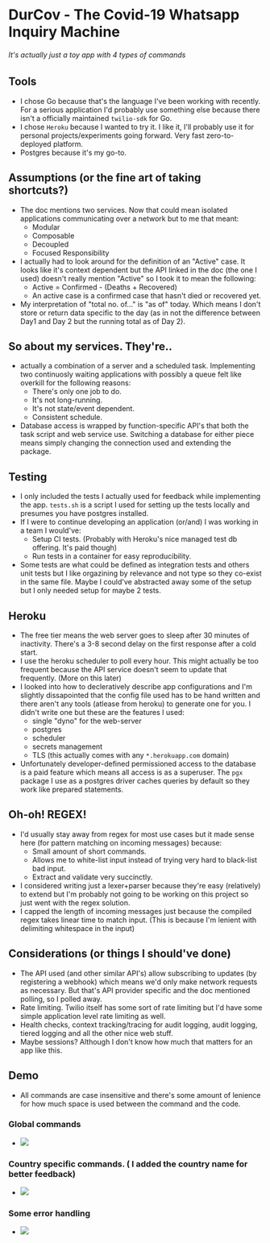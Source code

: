 # DurCov - The Covid-19 Whatsapp Inquiry Machine 
###### It's actually just a toy app with 4 types of commands

## Tools
* I chose Go because that's the language I've been working with recently. For a serious application I'd probably use something else because there isn't a officially maintained `twilio-sdk` for Go.
* I chose `Heroku` because I wanted to try it. I like it, I'll probably use it for personal projects/experiments going forward. Very fast zero-to-deployed platform.
* Postgres because it's my go-to.

## Assumptions (or the fine art of taking shortcuts?)
* The doc mentions two services. Now that could mean isolated applications communicating over a network but to me that meant:
    * Modular 
    * Composable
    * Decoupled
    * Focused Responsibility
* I actually had to look around for the definition of an "Active" case. It looks like it's context dependent but the API linked in the doc (the one I used) doesn't really mention "Active" so I took it to mean the following:
    * Active = Confirmed - (Deaths + Recovered)
    * An active case is a confirmed case that hasn't died or recovered yet.
* My interpretation of "total no. of..." is "as of" today. Which means I don't store or return data specific to the day (as in not the difference between Day1 and Day 2 but the running total as of Day 2).

## So about my services. They're..
* actually a combination of a server and a scheduled task. Implementing two continuosly waiting applications with possibly a queue felt like overkill for the following reasons:
    * There's only one job to do.
    * It's not long-running.
    * It's not state/event dependent.
    * Consistent schedule.
* Database access is wrapped by function-specific API's that both the task script and web service use. Switching a database for either piece means simply changing the connection used and extending the package.

## Testing
* I only included the tests I actually used for feedback while implementing the app. `tests.sh` is a script I used for setting up the tests locally and presumes you have postgres installed.
* If I were to continue developing an application (or/and) I was working in a team I would've:
    * Setup CI tests. (Probably with Heroku's nice managed test db offering. It's paid though)
    * Run tests in a container for easy reproducibility.
* Some tests are what could be defined as integration tests and others unit tests but I like orgazining by relevance and not type so they co-exist in the same file. Maybe I could've abstracted away some of the setup but I only needed setup for maybe 2 tests.

## Heroku
* The free tier means the web server goes to sleep after 30 minutes of inactivity. There's a 3-8 second delay on the first response after a cold start.
* I use the heroku scheduler to poll every hour. This might actually be too frequent because the API service doesn't seem to update that frequently. (More on this later)
* I looked into how to decleratively describe app configurations and I'm slightly dissapointed that the config file used has to be hand written and there aren't any tools (atlease from heroku) to generate one for you. I didn't write one but these are the features I used:
    * single "dyno" for the web-server
    * postgres
    * scheduler
    * secrets management
    * TLS (this actually comes with any `*.herokuapp.com` domain)
* Unfortunately developer-defined permissioned access to the database is a paid feature which means all access is as a superuser. The `pgx` package I use as a postgres driver caches queries by default so they work like prepared statements.

## Oh-oh! REGEX!
* I'd usually stay away from regex for most use cases but it made sense here (for pattern matching on incoming messages) because:
    * Small amount of short commands.
    * Allows me to white-list input instead of trying very hard to black-list bad input.
    * Extract and validate very succinctly.
* I considered writing just a lexer+parser because they're easy (relatively) to extend but I'm probably not going to be working on this project so just went with the regex solution.
* I capped the length of incoming messages just because the compiled regex takes linear time to match input. (This is because I'm lenient with delimiting whitespace in the input)

## Considerations (or things I should've done)
* The API used (and other similar API's) allow subscribing to updates (by registering a webhook) which means we'd only make network requests as necessary. But that's API provider specific and the doc mentioned polling, so I polled away.
* Rate limiting. Twilio itself has some sort of rate limiting but I'd have some simple application level rate limiting as well.
* Health checks, context tracking/tracing for audit logging, audit logging, tiered logging and all the other nice web stuff.
* Maybe sessions? Although I don't know how much that matters for an app like this.

## Demo 
* All commands are case insensitive and there's some amount of lenience for how much space is used between the command and the code.
### Global commands
* ![](./demo/cases_deaths_total.gif)

### Country specific commands. ( I added the country name for better feedback)
* ![](./demo/country.gif)

### Some error handling
* ![](./demo/error.gif)